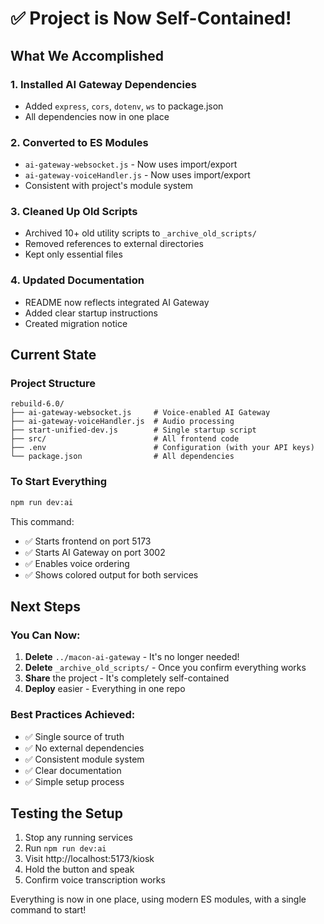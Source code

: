 # ✅ Project is Now Self-Contained!

## What We Accomplished

### 1. **Installed AI Gateway Dependencies**
- Added `express`, `cors`, `dotenv`, `ws` to package.json
- All dependencies now in one place

### 2. **Converted to ES Modules**
- `ai-gateway-websocket.js` - Now uses import/export
- `ai-gateway-voiceHandler.js` - Now uses import/export
- Consistent with project's module system

### 3. **Cleaned Up Old Scripts**
- Archived 10+ old utility scripts to `_archive_old_scripts/`
- Removed references to external directories
- Kept only essential files

### 4. **Updated Documentation**
- README now reflects integrated AI Gateway
- Added clear startup instructions
- Created migration notice

## Current State

### Project Structure
```
rebuild-6.0/
├── ai-gateway-websocket.js     # Voice-enabled AI Gateway
├── ai-gateway-voiceHandler.js  # Audio processing
├── start-unified-dev.js        # Single startup script
├── src/                        # All frontend code
├── .env                        # Configuration (with your API keys)
└── package.json                # All dependencies
```

### To Start Everything
```bash
npm run dev:ai
```

This command:
- ✅ Starts frontend on port 5173
- ✅ Starts AI Gateway on port 3002
- ✅ Enables voice ordering
- ✅ Shows colored output for both services

## Next Steps

### You Can Now:
1. **Delete** `../macon-ai-gateway` - It's no longer needed!
2. **Delete** `_archive_old_scripts/` - Once you confirm everything works
3. **Share** the project - It's completely self-contained
4. **Deploy** easier - Everything in one repo

### Best Practices Achieved:
- ✅ Single source of truth
- ✅ No external dependencies
- ✅ Consistent module system
- ✅ Clear documentation
- ✅ Simple setup process

## Testing the Setup

1. Stop any running services
2. Run `npm run dev:ai`
3. Visit http://localhost:5173/kiosk
4. Hold the button and speak
5. Confirm voice transcription works

Everything is now in one place, using modern ES modules, with a single command to start!